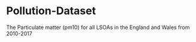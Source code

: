 # Pollution-Dataset
The Particulate matter (pm10) for all LSOAs in the England and Wales from 2010-2017
